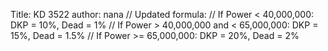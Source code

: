 Title: KD 3522
author: nana
// Updated formula:
  // If Power < 40,000,000: DKP = 10%, Dead = 1%
  // If Power > 40,000,000 and < 65,000,000: DKP = 15%, Dead = 1.5%
  // If Power >= 65,000,000: DKP = 20%, Dead = 2%

